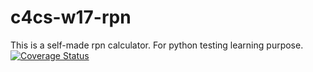 # c4cs-w17-rpn
This is a self-made rpn calculator. For python testing learning purpose.
[![Coverage Status](https://coveralls.io/repos/github/simonliu1996/c4cs-w17-rpn/badge.svg?branch=master)](https://coveralls.io/github/simonliu1996/c4cs-w17-rpn?branch=master)
